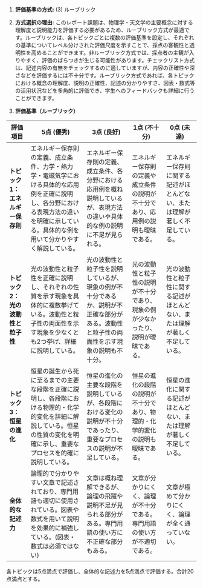 1. **評価基準の方式:** (3) ルーブリック

2. **方式選択の理由:** このレポート課題は、物理学・天文学の主要概念に対する理解度と説明能力を評価する必要があるため、ルーブリック方式が最適です。ルーブリックは、各トピックごとに複数の評価基準を設定し、それぞれの基準についてレベル分けされた評価尺度を示すことで、採点の客観性と透明性を高めることができます。非ルーブリック方式では、採点者の主観が入りやすく、評価のばらつきが生じる可能性があります。チェックリスト方式は、記述内容の有無をチェックするのに適していますが、内容の正確性や深さなどを評価するには不十分です。ルーブリック方式であれば、各トピックにおける概念の理解度、説明の正確性、記述の分かりやすさ、図表・数式等の活用状況などを多角的に評価でき、学生へのフィードバックも詳細に行うことができます。


3. **評価基準（ルーブリック）**

| 評価項目 | 5点 (優秀) | 3点 (良好) | 1点 (不十分) | 0点 (未達) |
|---|---|---|---|---|
| **トピック1：エネルギー保存則** | エネルギー保存則の定義、成立条件、力学・熱力学・電磁気学における具体的な応用例を正確に説明し、各分野における表現方法の違いを明確に示している。具体的な例を用いて分かりやすく解説している。 | エネルギー保存則の定義、成立条件、各分野における応用例を概ね説明しているが、表現方法の違いや具体的な例の説明に不足が見られる。 | エネルギー保存則の定義や成立条件の説明が不十分であり、応用例の説明も曖昧である。 | エネルギー保存則に関する記述がほとんどない、または理解が著しく不足している。 |
| **トピック2：光の波動性と粒子性** | 光の波動性と粒子性を正確に説明し、それぞれの性質を示す現象を具体的に複数挙げている。波動性と粒子性の両面性を示す現象を少なくとも2つ挙げ、詳細に説明している。 | 光の波動性と粒子性を説明しているが、現象の例が不十分であるか、説明が不正確な部分がある。波動性と粒子性の両面性を示す現象の説明も不十分。 | 光の波動性と粒子性の説明が不十分であり、現象の例が少なかったり、説明が曖昧である。 | 光の波動性と粒子性に関する記述がほとんどない、または理解が著しく不足している。 |
| **トピック3：恒星の進化** | 恒星の誕生から死に至るまでの主要な段階を正確に説明し、各段階における物理的・化学的変化を詳細に解説している。恒星の性質の変化を明確に示し、重要なプロセスを的確に説明している。 | 恒星の進化の主要な段階を説明しているが、各段階における変化の説明が不十分であったり、重要なプロセスの説明が不足している。 | 恒星の進化の段階の説明が不十分であり、物理的・化学的変化の説明も曖昧である。 | 恒星の進化に関する記述がほとんどない、または理解が著しく不足している。 |
| **全体的な記述力** | 論理的で分かりやすい文章で記述されており、専門用語も適切に使用されている。図表や数式を用いて説明を効果的に補強している。(図表・数式は必須ではない) | 文章は概ね理解できるが、論理の飛躍や説明不足が見られる部分がある。専門用語の使い方に不正確な部分もある。 | 文章が分かりにくく、論理が不十分である。専門用語の使い方が不適切である。 | 文章が極めて分かりにくく、論理が全く通っていない。 |


各トピックは5点満点で評価し、全体的な記述力を5点満点で評価する。合計20点満点とする。
